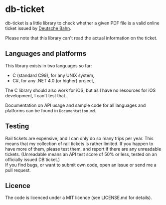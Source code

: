 # db-ticket
db-ticket is a little library to check whether a given PDF file is a valid online ticket issued by [Deutsche Bahn](http://bahn.de/).

Please note that this library can't read the actual information on the ticket.

## Languages and platforms
This library exists in two languages so far:
* C (standard C99), for any UNIX system,
* C#, for any .NET 4.0 (or higher) project,

The C library should also work for iOS, but as I have no resources for iOS development, I can't test that.

Documentation on API usage and sample code for all languages and platforms can be found in `Documentation.md`.

## Testing
Rail tickets are expensive, and I can only do so many trips per year. This means that my collection of rail tickets is rather limited. If you happen to have more of them, please test them, and report if there are any unreadable tickets. (Unreadable means an API test score of 50% or less, tested on an officially issued DB ticket.)  
If you find bugs, or want to submit own code, open an issue or send me a pull request.

## Licence
The code is licenced under a MIT licence (see LICENSE.md for details).